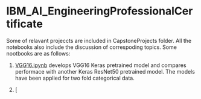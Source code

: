 # IBM_AI_EngineeringProfessionalCertificate
Some of relavant projeccts are included in CapstoneProjects folder. All the notebooks also include the discussion of correspoding topics. Some nootbooks are as follows:

1. [VGG16.ipynb](https://github.com/RubelMozumder/IBM_AI_EngineeringProfessionalCertificate/blob/WorkingOn/CapstoneProjects/KerasVGG16fortwoFoldCategoricalData/VGG16.ipynb) develops VGG16 Keras pretrained model and compares performace with another Keras ResNet50 pretrained model. The models have been applied for two fold categorical data.

2. [ 
